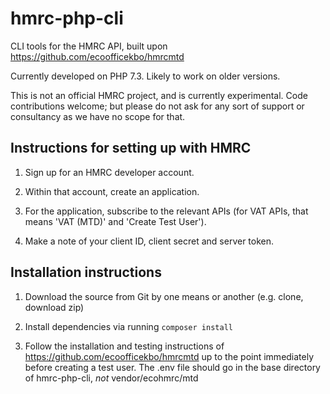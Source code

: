 # hmrc-php-cli

CLI tools for the HMRC API, built upon https://github.com/ecoofficekbo/hmrcmtd

Currently developed on PHP 7.3. Likely to work on older versions.

This is not an official HMRC project, and is currently experimental. Code contributions welcome; but please do not ask for any sort of support or consultancy as we have no scope for that.

## Instructions for setting up with HMRC

1. Sign up for an HMRC developer account.

1. Within that account, create an application.

1. For the application, subscribe to the relevant APIs (for VAT APIs, that means 'VAT (MTD)' and 'Create Test User').

1. Make a note of your client ID, client secret and server token.

## Installation instructions

1. Download the source from Git by one means or another (e.g. clone, download zip)

1. Install dependencies via running `composer install`

1. Follow the installation and testing instructions of https://github.com/ecoofficekbo/hmrcmtd up to the point immediately before creating a test user. The .env file should go in the base directory of hmrc-php-cli, *not* vendor/ecohmrc/mtd
